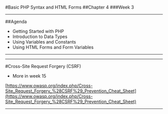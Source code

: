 #Basic PHP Syntax and HTML Forms
##Chapter 4
###Week 3

---
##Agenda 
- Getting Started with PHP
- Introduction to Data Types
- Using Variables and Constants
- Using HTML Forms and Form Variables


---

---
#Cross-Site Request Forgery (CSRF)

* More in week 15

[https://www.owasp.org/index.php/Cross-Site_Request_Forgery_%28CSRF%29_Prevention_Cheat_Sheet](https://www.owasp.org/index.php/Cross-Site_Request_Forgery_%28CSRF%29_Prevention_Cheat_Sheet)

--- 
